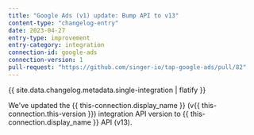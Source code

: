 ```yaml
---
title: "Google Ads (v1) update: Bump API to v13"
content-type: "changelog-entry"
date: 2023-04-27
entry-type: improvement
entry-category: integration
connection-id: google-ads
connection-version: 1
pull-request: "https://github.com/singer-io/tap-google-ads/pull/82"
---
```

{{ site.data.changelog.metadata.single-integration | flatify }}

We've updated the {{ this-connection.display_name }} (v{{ this-connection.this-version }}) integration  API version to {{ this-connection.display_name }} API (v13).